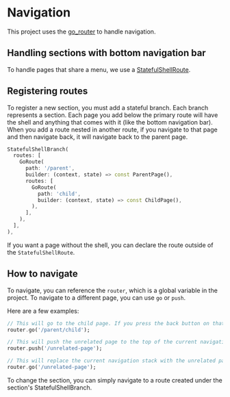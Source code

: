 # Navigation

This project uses the [go_router](https://pub.dev/packages/go_router) to handle navigation.

## Handling sections with bottom navigation bar

To handle pages that share a menu, we use a [StatefulShellRoute](https://pub.dev/documentation/go_router/latest/go_router/StatefulShellRoute-class.html).

## Registering routes

To register a new section, you must add a stateful branch.
Each branch represents a section. 
Each page you add below the primary route will have the shell and anything that comes with it (like the bottom navigation bar).
When you add a route nested in another route, if you navigate to that page and then navigate back,
it will navigate back to the parent page.

```dart
StatefulShellBranch(
  routes: [
    GoRoute(
      path: '/parent',
      builder: (context, state) => const ParentPage(),
      routes: [
        GoRoute(
          path: 'child',
          builder: (context, state) => const ChildPage(),
        ),
      ],
    ),
  ],
),
```
If you want a page without the shell, you can declare the route outside of the `StatefulShellRoute`.

## How to navigate

To navigate, you can reference the `router`, which is a global variable in the project.
To navigate to a different page, you can use `go` or `push`.

Here are a few examples:

```dart
// This will go to the child page. If you press the back button on that page, you will be on the parent page.
router.go('/parent/child');

// This will push the unrelated page to the top of the current navigation stack.
router.push('/unrelated-page');

// This will replace the current navigation stack with the unrelated page.
router.go('/unrelated-page');
```

To change the section, you can simply navigate to a route created under the section's StatefulShellBranch.
